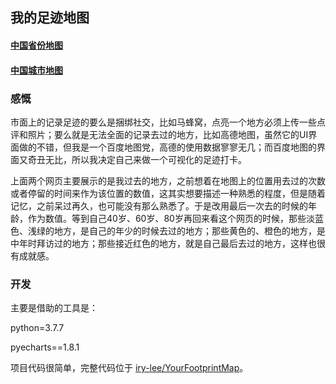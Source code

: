 ## 我的足迹地图

#### [中国省份地图](足迹地图/map_china.html)

#### [中国城市地图 ](足迹地图/map_china_cities.html)

### 感慨

市面上的记录足迹的要么是捆绑社交，比如马蜂窝，点亮一个地方必须上传一些点评和照片；要么就是无法全面的记录去过的地方，比如高德地图，虽然它的UI界面做的不错，但我是一个百度地图党，高德的使用数据寥寥无几；而百度地图的界面又奇丑无比，所以我决定自己来做一个可视化的足迹打卡。

上面两个网页主要展示的是我过去的地方，之前想着在地图上的位置用去过的次数或者停留的时间来作为该位置的数值，这其实想要描述一种熟悉的程度，但是随着记忆，之前呆过再久，也可能没有那么熟悉了。于是改用最后一次去的时候的年龄，作为数值。等到自己40岁、60岁、80岁再回来看这个网页的时候，那些淡蓝色、浅绿的地方，是自己的年少的时候去过的地方；那些黄色的、橙色的地方，是中年时拜访过的地方；那些接近红色的地方，就是自己最后去过的地方，这样也很有成就感。

### 开发

主要是借助的工具是：

python=3.7.7

pyecharts==1.8.1

项目代码很简单，完整代码位于 [iry-lee/YourFootprintMap](https://github.com/iry-lee/YourFootprintMap)。